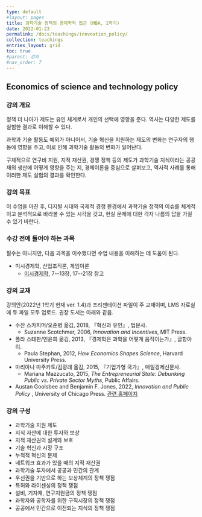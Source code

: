 ```yaml
---
type: default
#layout: pages
title: 과학기술 정책의 경제학적 접근 (MBA, 1학기)
date: 2022-01-23
permalink: /docs/teachings/innvoation_policy/
collection: teachings
entries_layout: grid
toc: true
#parent: 강의
#nav_order: 7
---
```


## Economics of science and technology policy

### 강의 개요

정책 더 나아가 제도는 유인 체계로서 개인의 선택에 영향을 준다. 역사는 다양한 제도를 실험한 결과로 이해할 수 있다.

과학과 기술 활동도 예외가 아니어서, 기술 혁신을 지원하는 제도의 변화는 연구자의 행동에 영향을 주고, 이로 인해 과학기술 활동의 변화가 일어난다.

구체적으로 연구비 지원, 지적 재산권, 경쟁 정책 등의 제도가 과학기술 지식이라는 공공재의 생산에 어떻게 영향을 주는 지, 경제이론을 중심으로 살펴보고, 역사적 사례를 통해 이러한 제도 실험의 결과를 확인한다.

### 강의 목표

이 수업을 마친 후, 디지털 시대와 국제적 경쟁 환경에서 과학기술 정책의 이슈를 체계적이고 분석적으로 바라볼 수 있는 시각을 갖고, 현실 문제에 대한 각자 나름의 답을 가질 수 있기 바란다.


### 수강 전에 들어야 하는 과목

필수는 아니지만, 다음 과목을 이수했다면 수업 내용을 이해하는 데 도움이 된다.

- 미시경제학, 산업조직론, 게임이론
  * [미시경제학](https://www.edwith.org/microeconomics), 7--13장, 17--21장 참고

### 강의 교재

강의안(2022년 1학기 현재 ver. 1.4)과 프리젠테이션 파일이 주 교재이며, LMS 자료실에 두 파일 모두 업로드. 권장 도서는 아래와 같음.

- 수잔 스카치머/오준병 옮김, 2018, 『혁신과 유인』, 법문사.
  * Suzanne Scotchmer, 2006, <em>Innovation and Incentives</em>, MIT Press.
- 폴라 스테판/인윤희 옮김, 2013,  『경제학은 과학을 어떻게 움직이는가』, 글항아리.
  * Paula Stephan, 2012, <em>How Economics Shapes Science</em>, Harvard University Press.
- 마리아나 마주카토/김광래 옮김, 2015, 『기업가형 국가』, 매일경제신문사.
  * Mariana Mazzucato, 2015, <em>The Entrepreneurial State: Debunking Public vs. Private Sector Myths</em>, Public Affairs.
- Austan Goolsbee and Benjamin F. Jones, 2022, <em> Innovation and Public Policy </em>, University of Chicago Press. [관련 홈페이지](https://www.nber.org/books-and-chapters/innovation-and-public-policy)


### 강의 구성

- 과학기술 지원 제도
- 지식 자산에 대한 투자와 보상
- 지적 재산권의 설계와 보호
- 기술 혁신과 시장 구조
- 누적적 혁신의 문제
- 네트워크 효과가 있을 때의 지적 재산권
- 과학기술 투자에서 공공과 민간의 관계
- 우선권을 기반으로 하는 보상체계의 정책 쟁점
- 특허와 라이센싱의 정책 쟁점
- 설비, 기자재, 연구지원금의 정책 쟁점
- 과학자와 공학자를 위한 구직시장의 정책 쟁점
- 공공에서 민간으로 이전되는 지식의 정책 쟁점